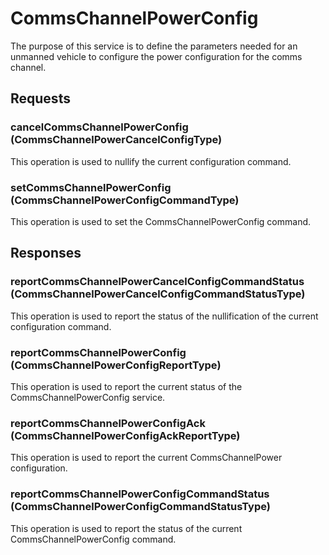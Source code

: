 # CommsChannelPowerConfig
The purpose of this service is to define the parameters needed for an unmanned vehicle to configure the power configuration for the comms channel.

## Requests
### cancelCommsChannelPowerConfig (CommsChannelPowerCancelConfigType)
This operation is used to nullify the current configuration command.
### setCommsChannelPowerConfig (CommsChannelPowerConfigCommandType)
This operation is used to set the CommsChannelPowerConfig command.

## Responses
### reportCommsChannelPowerCancelConfigCommandStatus (CommsChannelPowerCancelConfigCommandStatusType)
This operation is used to report the status of the nullification of the current configuration command.
### reportCommsChannelPowerConfig (CommsChannelPowerConfigReportType)
This operation is used to report the current status of the CommsChannelPowerConfig service.
### reportCommsChannelPowerConfigAck (CommsChannelPowerConfigAckReportType)
This operation is used to report the current CommsChannelPower configuration.
### reportCommsChannelPowerConfigCommandStatus (CommsChannelPowerConfigCommandStatusType)
This operation is used to report the status of the current CommsChannelPowerConfig command.
